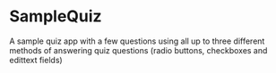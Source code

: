 # SampleQuiz
A sample quiz app with a few questions using all up to three different methods of answering quiz questions (radio buttons, checkboxes and edittext fields)
